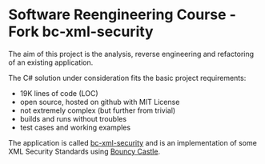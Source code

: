 # Software Reengineering Course - Fork bc-xml-security  

The aim of this project is the analysis, reverse engineering and refactoring of an 
existing application.

The C# solution under consideration fits the basic project requirements:

* 19K lines of code (LOC) 
* open source, hosted on github with MIT License 
* not extremely complex (but further from trivial) 
* builds and runs without troubles 
* test cases and working examples 

The application is called [bc-xml-security](https://github.com/kmvi/bc-xml-security)
and is an implementation of some XML Security Standards using 
[Bouncy Castle](http://www.bouncycastle.org/csharp/).